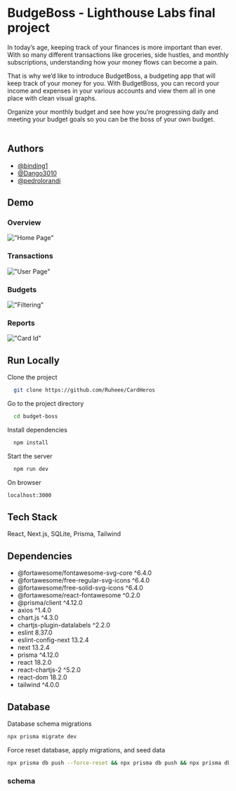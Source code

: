 # BudgeBoss - Lighthouse Labs final project

In today’s age, keeping track of your finances is more important than ever. With so many different transactions like groceries, side hustles, and monthly subscriptions, understanding how your money flows can become a pain.

That is why we’d like to introduce BudgetBoss, a budgeting app that will keep track of your money for you. With BudgetBoss, you can record your income and expenses in your various accounts and view them all in one place with clean visual graphs.

Organize your monthly budget and see how you’re progressing daily and meeting your budget goals so you can be the boss of your own budget.<br/><br/>

## Authors

- [@binding1](https://github.com/binding1)
- [@Dango3010](https://github.com/Dango3010)
- [@pedrolorandi](https://github.com/pedrolorandi)

## Demo

### Overview

!["Home Page"](public/images/screenshots/home_page.gif)

### Transactions

!["User Page"](public/images/screenshots/admin_page.gif)

### Budgets

!["Filtering"](public/images/screenshots/filter.gif)

### Reports

!["Card Id"](public/images/screenshots/contact_seller.gif)

## Run Locally

Clone the project

```bash
  git clone https://github.com/Ruheee/CardHeros
```

Go to the project directory

```bash
  cd budget-boss
```

Install dependencies

```bash
  npm install
```

Start the server

```bash
  npm run dev
```
On browser

```bash
localhost:3000
```


## Tech Stack

React, Next.js, SQLite, Prisma, Tailwind

## Dependencies

- @fortawesome/fontawesome-svg-core ^6.4.0
- @fortawesome/free-regular-svg-icons ^6.4.0
- @fortawesome/free-solid-svg-icons ^6.4.0
- @fortawesome/react-fontawesome ^0.2.0
- @prisma/client ^4.12.0
- axios ^1.4.0
- chart.js ^4.3.0
- chartjs-plugin-datalabels ^2.2.0
- eslint 8.37.0
- eslint-config-next 13.2.4
- next 13.2.4
- prisma ^4.12.0
- react 18.2.0
- react-chartjs-2 ^5.2.0
- react-dom 18.2.0
- tailwind ^4.0.0

## Database

Database schema migrations

```bash
npx prisma migrate dev
```

Force reset database, apply migrations, and seed data 

```bash
npx prisma db push --force-reset && npx prisma db push && npx prisma db seed
```

### schema

